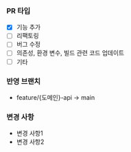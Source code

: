 ### PR 타입
- [x] 기능 추가
- [ ] 리팩토링
- [ ] 버그 수정
- [ ] 의존성, 환경 변수, 빌드 관련 코드 업데이트
- [ ] 기타

### 반영 브랜치
- feature/{도메인}-api -> main

### 변경 사항
- 변경 사항1
- 변경 사항2